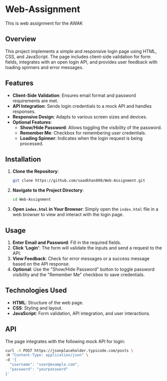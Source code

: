 # Web-Assignment
This is web assignment for the AWAK

## Overview

This project implements a simple and responsive login page using HTML, CSS, and JavaScript. The page includes client-side validation for form fields, integrates with an open login API, and provides user feedback with loading spinners and error messages. 

## Features

- **Client-Side Validation**: Ensures email format and password requirements are met.
- **API Integration**: Sends login credentials to a mock API and handles responses.
- **Responsive Design**: Adapts to various screen sizes and devices.
- **Optional Features**:
  - **Show/Hide Password**: Allows toggling the visibility of the password.
  - **Remember Me**: Checkbox for remembering user credentials.
  - **Loading Spinner**: Indicates when the login request is being processed.

## Installation

1. **Clone the Repository**:

   ```bash
   git clone https://github.com/saadkhan890/Web-Assignment.git
   ```

2. **Navigate to the Project Directory**:

   ```bash
   cd Web-Assignment
   ```

3. **Open `index.html` in Your Browser**:
   Simply open the `index.html` file in a web browser to view and interact with the login page.

## Usage

1. **Enter Email and Password**: Fill in the required fields.
2. **Click 'Login'**: The form will validate the inputs and send a request to the API.
3. **View Feedback**: Check for error messages or a success message based on the API response.
4. **Optional**: Use the "Show/Hide Password" button to toggle password visibility and the "Remember Me" checkbox to save credentials.

## Technologies Used

- **HTML**: Structure of the web page.
- **CSS**: Styling and layout.
- **JavaScript**: Form validation, API integration, and user interactions.

## API

The page integrates with the following mock API for login:

```sh
curl -X POST https://jsonplaceholder.typicode.com/posts \
-H "Content-Type: application/json" \
-d '{
  "username": "user@example.com",
  "password": "yourpassword"
}'
```

